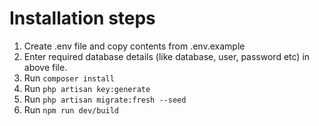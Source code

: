 # Installation steps
1. Create .env file and copy contents from .env.example
2. Enter required database details (like database, user, password etc) in above file.
3. Run `composer install`
4. Run `php artisan key:generate`
5. Run `php artisan migrate:fresh --seed`
6. Run `npm run dev/build`
